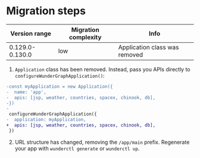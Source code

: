 # Migration steps

| Version range   | Migration complexity | Info                          |
| --------------- | -------------------- | ----------------------------- |
| 0.129.0-0.130.0 | low                  | Application class was removed |

1. `Application` class has been removed. Instead, pass you APIs directly to `configureWunderGraphApplication()`:

```diff
-const myApplication = new Application({
-  name: 'app',
-  apis: [jsp, weather, countries, spacex, chinook, db],
-})
-
 configureWunderGraphApplication({
-  application: myApplication,
+  apis: [jsp, weather, countries, spacex, chinook, db],
 })
```

2. URL structure has changed, removing the `/app/main` prefix. Regenerate your app with `wunderctl generate`
   or `wunderctl up`.
